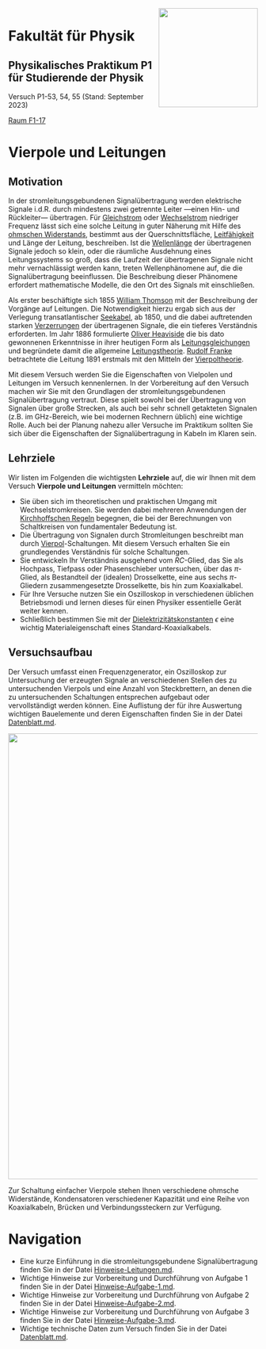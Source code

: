 <img src="../figures/Logo_KIT.svg" width="200" style="float:right;" />

# Fakultät für Physik

## Physikalisches Praktikum P1 für Studierende der Physik

Versuch P1-53, 54, 55 (Stand: September 2023)

[Raum F1-17](https://labs.physik.kit.edu/img/Praktikum/Lageplan_P1.png)



# Vierpole und Leitungen

## Motivation

In der stromleitungsgebundenen Signalübertragung werden elektrische Signale i.d.R. durch mindestens zwei getrennte Leiter —einen Hin- und Rückleiter— übertragen. Für [Gleichstrom](https://de.wikipedia.org/wiki/Gleichstrom) oder [Wechselstrom](https://de.wikipedia.org/wiki/Wechselstrom) niedriger Frequenz lässt sich eine solche Leitung in guter Näherung mit Hilfe des [ohmschen Widerstands](https://de.wikipedia.org/wiki/Elektrischer_Widerstand#Ohmscher_Widerstand), bestimmt aus der Querschnittsfläche, [Leitfähigkeit](https://de.wikipedia.org/wiki/Leitf%C3%A4higkeit) und Länge der Leitung, beschreiben. Ist die [Wellenlänge](https://de.wikipedia.org/wiki/Wellenlänge) der übertragenen Signale jedoch so klein, oder die räumliche Ausdehnung eines Leitungssystems so groß, dass die Laufzeit der übertragenen Signale nicht mehr vernachlässigt werden kann, treten Wellenphänomene auf, die die Signalübertragung beeinflussen. Die Beschreibung dieser Phänomene erfordert mathematische Modelle, die den Ort des Signals mit einschließen.

Als erster beschäftigte sich 1855 [William Thomson](https://de.wikipedia.org/wiki/William_Thomson,_1._Baron_Kelvin) mit der Beschreibung der Vorgänge auf Leitungen. Die Notwendigkeit hierzu ergab sich aus der Verlegung transatlantischer [Seekabel](https://de.wikipedia.org/wiki/Seekabel), ab 1850, und die dabei auftretenden starken [Verzerrungen](https://de.wikipedia.org/wiki/Verzerrung_(Elektrotechnik)) der übertragenen Signale, die ein tieferes Verständnis erforderten. Im Jahr 1886 formulierte [Oliver Heaviside](https://de.wikipedia.org/wiki/Oliver_Heaviside) die bis dato gewonnenen Erkenntnisse in ihrer heutigen Form als [Leitungsgleichungen](https://de.wikipedia.org/wiki/Leitungsgleichung) und begründete damit die allgemeine [Leitungstheorie](https://de.wikipedia.org/wiki/Leitungstheorie). [Rudolf Franke](https://de.wikipedia.org/wiki/Rudolf_Franke_(Ingenieur,_1870)) betrachtete die Leitung 1891 erstmals mit den Mitteln der [Vierpoltheorie](https://de.wikipedia.org/wiki/Zweitor). 

Mit diesem Versuch werden Sie die Eigenschaften von Vielpolen und Leitungen im Versuch kennenlernen. In der Vorbereitung auf den Versuch machen wir Sie mit den Grundlagen der stromleitungsgebundenen Signalübertragung vertraut. Diese spielt sowohl bei der Übertragung von Signalen über große Strecken, als auch bei sehr schnell getakteten Signalen (z.B. im $\mathrm{GHz}$-Bereich, wie bei modernen Rechnern üblich) eine wichtige Rolle. Auch bei der Planung nahezu aller Versuche im Praktikum sollten Sie sich über die Eigenschaften der Signalübertragung in Kabeln im Klaren sein. 

## Lehrziele

Wir listen im Folgenden die wichtigsten **Lehrziele** auf, die wir Ihnen mit dem Versuch **Vierpole und Leitungen** vermitteln möchten: 

- Sie üben sich im theoretischen und praktischen Umgang mit Wechselstromkreisen. Sie werden dabei mehreren Anwendungen der [Kirchhoffschen Regeln](https://de.wikipedia.org/wiki/Kirchhoffsche_Regeln) begegnen, die bei der Berechnungen von Schaltkreisen von fundamentaler Bedeutung ist.
- Die Übertragung von Signalen durch Stromleitungen beschreibt man durch [Vierpol](https://de.wikipedia.org/wiki/Zweitor)-Schaltungen. Mit diesem Versuch erhalten Sie ein grundlegendes Verständnis für solche Schaltungen. 
- Sie entwickeln Ihr Verständnis ausgehend vom $RC$-Glied, das Sie als Hochpass, Tiefpass oder Phasenschieber untersuchen, über das $\pi$-Glied, als Bestandteil der (idealen) Drosselkette, eine aus sechs $\pi$-Gliedern zusammengesetzte Drosselkette, bis hin zum Koaxialkabel.
- Für Ihre Versuche nutzen Sie ein Oszilloskop in verschiedenen üblichen Betriebsmodi und lernen dieses für einen Physiker essentielle Gerät weiter kennen.
- Schließlich bestimmen Sie mit der [Dielektrizitätskonstanten](https://de.wikipedia.org/wiki/Permittivit%C3%A4t) $\epsilon$ eine wichtig Materialeigenschaft eines Standard-Koaxialkabels.    

## Versuchsaufbau

Der Versuch umfasst einen Frequenzgenerator, ein Oszilloskop zur Untersuchung der erzeugten Signale an verschiedenen Stellen des zu untersuchenden Vierpols und eine Anzahl von Steckbrettern, an denen die zu untersuchenden Schaltungen entsprechen aufgebaut oder vervollständigt werden können. Eine Auflistung der für ihre Auswertung wichtigen Bauelemente und deren Eigenschaften finden Sie in der Datei [Datenblatt.md](https://gitlab.kit.edu/kit/etp-lehre/p1-praktikum/students/-/tree/main/Vierpole_und_Leitungen/Datenblatt.md).

<img src="./figures/VierpoleAufbau.png" width="900" style="zoom:100%;" />

Zur Schaltung einfacher Vierpole stehen Ihnen verschiedene ohmsche Widerstände, Kondensatoren verschiedener Kapazität und eine Reihe von Koaxialkabeln, Brücken und Verbindungssteckern zur Verfügung.

# Navigation

- Eine kurze Einführung in die stromleitungsgebundene Signalübertragung finden Sie in der Datei [Hinweise-Leitungen.md](https://gitlab.kit.edu/kit/etp-lehre/p1-praktikum/students/-/tree/main/Vierpole_und_Leitungen/doc/Hinweise-Leitungen.md).
- Wichtige Hinweise zur Vorbereitung und Durchführung von Aufgabe 1 finden Sie in der Datei [Hinweise-Aufgabe-1.md](https://gitlab.kit.edu/kit/etp-lehre/p1-praktikum/students/-/tree/main/Vierpole_und_Leitungen/doc/Hinweise-Aufgabe-1.md).
- Wichtige Hinweise zur Vorbereitung und Durchführung von Aufgabe 2 finden Sie in der Datei [Hinweise-Aufgabe-2.md](https://gitlab.kit.edu/kit/etp-lehre/p1-praktikum/students/-/tree/main/Vierpole_und_Leitungen/doc/Hinweise-Aufgabe-2.md).
- Wichtige Hinweise zur Vorbereitung und Durchführung von Aufgabe 3 finden Sie in der Datei [Hinweise-Aufgabe-3.md](https://gitlab.kit.edu/kit/etp-lehre/p1-praktikum/students/-/tree/main/Vierpole_und_Leitungen/doc/Hinweise-Aufgabe-3.md).
- Wichtige technische Daten zum Versuch finden Sie in der Datei [Datenblatt.md](https://gitlab.kit.edu/kit/etp-lehre/p1-praktikum/students/-/tree/main/Vierpole_und_Leitungen/Datenblatt.md).  
